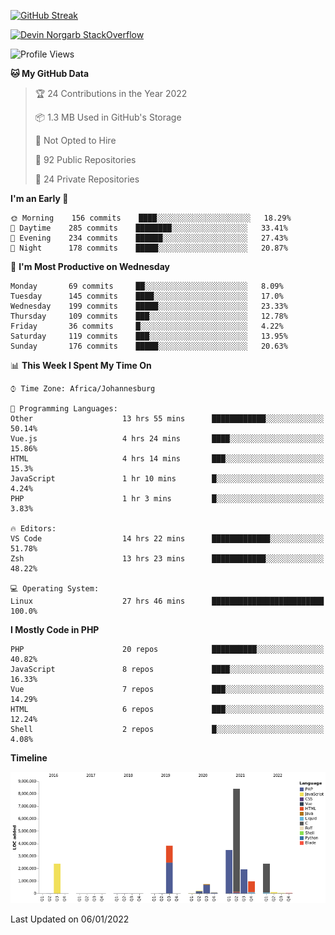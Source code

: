 
[![GitHub Streak](http://github-readme-streak-stats.herokuapp.com?user=DevinNorgarb&date_format=M%20j%5B%2C%20Y%5D)](https://git.io/streak-stats)


[![Devin Norgarb StackOverflow](https://github-readme-stackoverflow.vercel.app/?userID=4993755)](https://stackoverflow.com/users/4993755/devin-norgarb)

<!--START_SECTION:waka-->
![Profile Views](http://img.shields.io/badge/Profile%20Views-41-blue)

**🐱 My GitHub Data** 

> 🏆 24 Contributions in the Year 2022
 > 
> 📦 1.3 MB Used in GitHub's Storage 
 > 
> 🚫 Not Opted to Hire
 > 
> 📜 92 Public Repositories 
 > 
> 🔑 24 Private Repositories  
 > 
**I'm an Early 🐤** 

```text
🌞 Morning    156 commits    ████░░░░░░░░░░░░░░░░░░░░░   18.29% 
🌆 Daytime    285 commits    ████████░░░░░░░░░░░░░░░░░   33.41% 
🌃 Evening    234 commits    ██████░░░░░░░░░░░░░░░░░░░   27.43% 
🌙 Night      178 commits    █████░░░░░░░░░░░░░░░░░░░░   20.87%

```
📅 **I'm Most Productive on Wednesday** 

```text
Monday       69 commits     ██░░░░░░░░░░░░░░░░░░░░░░░   8.09% 
Tuesday      145 commits    ████░░░░░░░░░░░░░░░░░░░░░   17.0% 
Wednesday    199 commits    █████░░░░░░░░░░░░░░░░░░░░   23.33% 
Thursday     109 commits    ███░░░░░░░░░░░░░░░░░░░░░░   12.78% 
Friday       36 commits     █░░░░░░░░░░░░░░░░░░░░░░░░   4.22% 
Saturday     119 commits    ███░░░░░░░░░░░░░░░░░░░░░░   13.95% 
Sunday       176 commits    █████░░░░░░░░░░░░░░░░░░░░   20.63%

```


📊 **This Week I Spent My Time On** 

```text
⌚︎ Time Zone: Africa/Johannesburg

💬 Programming Languages: 
Other                    13 hrs 55 mins      ████████████░░░░░░░░░░░░░   50.14% 
Vue.js                   4 hrs 24 mins       ████░░░░░░░░░░░░░░░░░░░░░   15.86% 
HTML                     4 hrs 14 mins       ███░░░░░░░░░░░░░░░░░░░░░░   15.3% 
JavaScript               1 hr 10 mins        █░░░░░░░░░░░░░░░░░░░░░░░░   4.24% 
PHP                      1 hr 3 mins         █░░░░░░░░░░░░░░░░░░░░░░░░   3.83%

🔥 Editors: 
VS Code                  14 hrs 22 mins      █████████████░░░░░░░░░░░░   51.78% 
Zsh                      13 hrs 23 mins      ████████████░░░░░░░░░░░░░   48.22%

💻 Operating System: 
Linux                    27 hrs 46 mins      █████████████████████████   100.0%

```

**I Mostly Code in PHP** 

```text
PHP                      20 repos            ██████████░░░░░░░░░░░░░░░   40.82% 
JavaScript               8 repos             ████░░░░░░░░░░░░░░░░░░░░░   16.33% 
Vue                      7 repos             ███░░░░░░░░░░░░░░░░░░░░░░   14.29% 
HTML                     6 repos             ███░░░░░░░░░░░░░░░░░░░░░░   12.24% 
Shell                    2 repos             █░░░░░░░░░░░░░░░░░░░░░░░░   4.08%

```


**Timeline**

![Chart not found](https://raw.githubusercontent.com/DevinNorgarb/DevinNorgarb/main/charts/bar_graph.png) 


 Last Updated on 06/01/2022
<!--END_SECTION:waka-->

